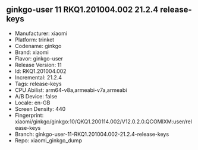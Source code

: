 ## ginkgo-user 11 RKQ1.201004.002 21.2.4 release-keys
- Manufacturer: xiaomi
- Platform: trinket
- Codename: ginkgo
- Brand: xiaomi
- Flavor: ginkgo-user
- Release Version: 11
- Id: RKQ1.201004.002
- Incremental: 21.2.4
- Tags: release-keys
- CPU Abilist: arm64-v8a,armeabi-v7a,armeabi
- A/B Device: false
- Locale: en-GB
- Screen Density: 440
- Fingerprint: xiaomi/ginkgo/ginkgo:10/QKQ1.200114.002/V12.0.2.0.QCOMIXM:user/release-keys
- Branch: ginkgo-user-11-RKQ1.201004.002-21.2.4-release-keys
- Repo: xiaomi_ginkgo_dump
